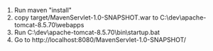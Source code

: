 1) Run maven "install"
2) copy target/MavenServlet-1.0-SNAPSHOT.war to
   C:\dev\apache-tomcat-8.5.70\webapps
3) Run C:\dev\apache-tomcat-8.5.70\bin\startup.bat
4) Go to http://localhost:8080/MavenServlet-1.0-SNAPSHOT/
    